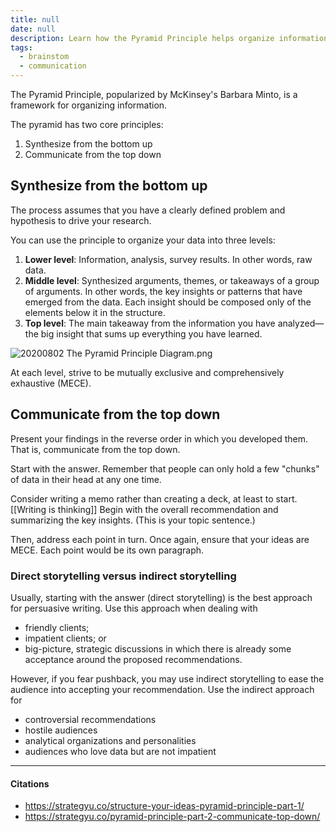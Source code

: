 ```yaml
---
title: null
date: null
description: Learn how the Pyramid Principle helps organize information by synthesizing data from the bottom up and communicating key insights clearly from the top down for effective persuasive writing.
tags:
  - brainstom
  - communication
---
```


The Pyramid Principle, popularized by McKinsey's Barbara Minto, is a framework for organizing information.

The pyramid has two core principles:

1.  Synthesize from the bottom up
2.  Communicate from the top down

## Synthesize from the bottom up

The process assumes that you have a clearly defined problem and hypothesis to drive your research.

You can use the principle to organize your data into three levels:

1.  **Lower level**: Information, analysis, survey results. In other words, raw data.
2.  **Middle level**: Synthesized arguments, themes, or takeaways of a group of arguments. In other words, the key insights or patterns that have emerged from the data. Each insight should be composed only of the elements below it in the structure.
3.  **Top level**: The main takeaway from the information you have analyzed—the big insight that sums up everything you have learned.

![20200802 The Pyramid Principle Diagram.png](https://publish-01.obsidian.md/access/5bf4c22f8416d93237aa3630d0fd9c7c/assets/20200802%20The%20Pyramid%20Principle%20Diagram.png)

At each level, strive to be mutually exclusive and comprehensively exhaustive (MECE).

## Communicate from the top down

Present your findings in the reverse order in which you developed them. That is, communicate from the top down.

Start with the answer. Remember that people can only hold a few "chunks" of data in their head at any one time.

Consider writing a memo rather than creating a deck, at least to start. [[Writing is thinking]] Begin with the overall recommendation and summarizing the key insights. (This is your topic sentence.)

Then, address each point in turn. Once again, ensure that your ideas are MECE. Each point would be its own paragraph.

### Direct storytelling versus indirect storytelling

Usually, starting with the answer (direct storytelling) is the best approach for persuasive writing. Use this approach when dealing with

- friendly clients;
- impatient clients; or
- big-picture, strategic discussions in which there is already some acceptance around the proposed recommendations.

However, if you fear pushback, you may use indirect storytelling to ease the audience into accepting your recommendation. Use the indirect approach for

- controversial recommendations
- hostile audiences
- analytical organizations and personalities
- audiences who love data but are not impatient

---

#### Citations

- https://strategyu.co/structure-your-ideas-pyramid-principle-part-1/
- https://strategyu.co/pyramid-principle-part-2-communicate-top-down/
